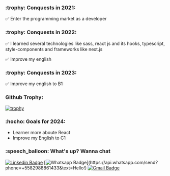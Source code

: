 <!--
**ArchimedesRocha/ArchimedesRocha** is a ✨ _special_ ✨ repository because its `README.md` (this file) appears on your GitHub profile.
-->


<h3>:trophy: Conquests in 2021:</h3>

:white_check_mark: Enter the programming market as a developer


<h3>:trophy: Conquests in 2022:</h3>

:white_check_mark: I learned several technologies like sass, react js and its hooks, typescript, style-components and frameworks like next.js

:white_check_mark: Improve my english


<h3>:trophy: Conquests in 2023:</h3>

:white_check_mark: Improve my english to B1


<h3>Github Trophy:</h3>

[![trophy](https://github-profile-trophy.vercel.app/?username=ArchimedesRocha)](https://github.com/ArchimedesRocha/github-profile-trophy)


<h3>:hocho:  Goals for 2024:</h3>

- Learner more aboute React
- Improve my English to C1

<h3>:speech_balloon: What's up? Wanna chat</h3>

[![Linkedin Badge](https://img.shields.io/badge/-LinkedIn-blue?style=flat-square&logo=Linkedin&logoColor=white&link=https://www.linkedin.com/in/archimedes-rocha-81334827/)](https://www.linkedin.com/in/archimedes-rocha-81334827/)
[![Whatsapp Badge](https://img.shields.io/badge/-Whatsapp-4CA143?style=flat-square&labelColor=4CA143&logo=whatsapp&logoColor=white&link=https://api.whatsapp.com/send?phone=+5582988861433&text=Hello!)](https://api.whatsapp.com/send?phone=+5582988861433&text=Hello!)
[![Gmail Badge](https://img.shields.io/badge/-Gmail-c14438?style=flat-square&logo=Gmail&logoColor=white&link=mailto:dev.archimedesrocha@gmail.com)](mailto:dev.archimedesrocha@gmail.com)
